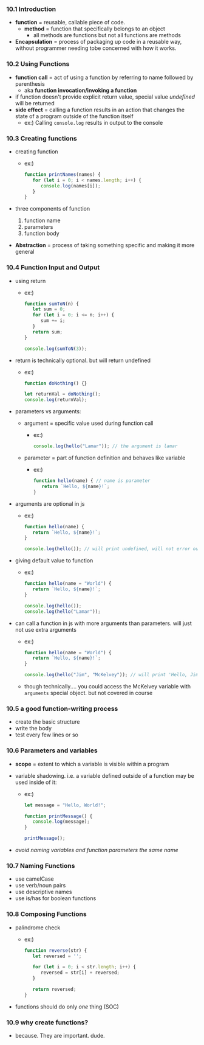 ### 10.1 Introduction

- **function** = reusable, callable piece of code.
  - **method** = function that specifically belongs to an object
    - all methods are functions but not all functions are methods
- **Encapsulation** = process of packaging up code in a reusable way, without programmer needing tobe concerned with how it works.



### 10.2 Using Functions

- **function call** = act of using a function by referring to name followed by parenthesis
  - aka **function invocation/invoking a function**
- if function doesn't provide explicit return value, special value *undefined* will be returned
- **side effect** = calling a function results in an action that changes the state of a program outside of the function itself
  - ex:) Calling `console.log` results in output to the console



### 10.3 Creating functions

- creating function

  - ex:) 

    ```javascript
    function printNames(names) {
       for (let i = 0; i < names.length; i++) {
          console.log(names[i]);
       }
    }
    ```

- three components of function

  1. function name
  2. parameters
  3. function body

- **Abstraction** = process of taking something specific and making it more general



### 10.4 Function Input and Output

- using return 

  - ex:) 

    ```javascript
    function sumToN(n) {
       let sum = 0;
       for (let i = 0; i <= n; i++) {
          sum += i;
       }
       return sum;
    }
    
    console.log(sumToN(3));
    ```

- return is technically optional. but will return undefined

  - ex:) 

    ```javascript
    function doNothing() {}
    
    let returnVal = doNothing();
    console.log(returnVal);
    ```

- parameters vs arguments:

  - argument = specific value used during function call

    - ex:) 

      ```javascript
      console.log(hello("Lamar")); // the argument is lamar	
      ```

  - parameter = part of function definition and behaves like variable

    - ex:) 

      ```javascript
      function hello(name) { // name is parameter
         return `Hello, ${name}!`;
      }
      ```

- arguments are optional in js

  - ex:) 

    ```javascript
    function hello(name) {
       return `Hello, ${name}!`;
    }
    
    console.log(hello()); // will print undefined, will not error out
    ```

- giving default value to function

  - ex:) 

    ```javascript
    function hello(name = "World") {
       return `Hello, ${name}!`;
    }
    
    console.log(hello());
    console.log(hello("Lamar"));
    ```

- can call a function in js with more arguments than parameters. will just not use extra arguments

  - ex:) 

    ```javascript
    function hello(name = "World") {
       return `Hello, ${name}!`;
    }
    
    console.log(hello("Jim", "McKelvey")); // will print 'Hello, Jim!'
    ```

  - though technically.... you could access the McKelvey variable with `arguments` special object. but not covered in course



### 10.5 a good function-writing process

- create the basic structure
- write the body
- test every few lines or so



### 10.6 Parameters and variables

- **scope** = extent to which a variable is visible within a program

- variable shadowing. i.e. a variable defined outside of a function may be used inside of it:

  - ex:) 

    ```javascript
    let message = "Hello, World!";
    
    function printMessage() {
       console.log(message);
    }
    
    printMessage();
    ```

- *avoid naming variables and function parameters the same name*



### 10.7 Naming Functions

- use camelCase
- use verb/noun pairs
- use descriptive names
- use is/has for boolean functions



### 10.8 Composing Functions

- palindrome check

  - ex:) 

    ```javascript
    function reverse(str) {
       let reversed = '';
    
       for (let i = 0; i < str.length; i++) {
          reversed = str[i] + reversed;
       }
    
       return reversed;
    }
    ```

- functions should do only *one* thing (SOC)

### 10.9 why create functions?

- because. They are important. dude.



